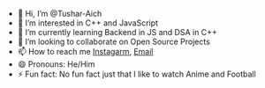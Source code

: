 - 👋 Hi, I’m @Tushar-Aich
- 👀 I’m interested in C++ and JavaScript
- 🌱 I’m currently learning Backend in JS and DSA in C++
- 💞️ I’m looking to collaborate on Open Source Projects
- 📫 How to reach me [Instagarm](https://www.instagram.com/orewa_tushar07/), [Email](avenshar3000@gmail.com)
- 😄 Pronouns: He/Him
- ⚡ Fun fact: No fun fact just that I like to watch Anime and Football

<!---
Tushar-Aich/Tushar-Aich is a ✨ special ✨ repository because its `README.md` (this file) appears on your GitHub profile.
You can click the Preview link to take a look at your changes.
--->
